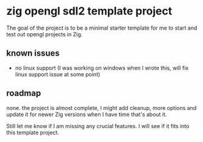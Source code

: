 # zig opengl sdl2 template project

The goal of the project is to be a minimal starter template for me to start and test out opengl projects in Zig.

## known issues

- no linux support (I was working on windows when I wrote this, will fix linux support issue at some point)

## roadmap

none. the project is almost complete, I might add cleanup, more options and update it for newer Zig versions when I have time that's about it.

Still let me know if I am missing any crucial features. I will see if it fits into this template project.

